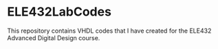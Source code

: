 # ELE432LabCodes
 This repository contains VHDL codes that I have created for the ELE432 Advanced Digital Design course.
